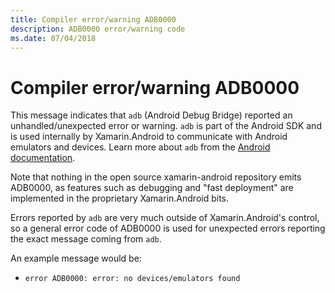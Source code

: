 ```yaml
---
title: Compiler error/warning ADB0000
description: ADB0000 error/warning code
ms.date: 07/04/2018
---
```

# Compiler error/warning ADB0000

This message indicates that `adb` (Android Debug Bridge) reported an
unhandled/unexpected error or warning. `adb` is part of the Android
SDK and is used internally by Xamarin.Android to communicate with
Android emulators and devices. Learn more about `adb` from the
[Android documentation][adb].

Note that nothing in the open source xamarin-android repository
emits ADB0000, as features such as debugging and "fast deployment"
are implemented in the proprietary Xamarin.Android bits.

Errors reported by `adb` are very much outside of Xamarin.Android's
control, so a general error code of ADB0000 is used for unexpected
errors reporting the exact message coming from `adb`.

An example message would be:
- `error ADB0000: error: no devices/emulators found`

[adb]: https://developer.android.com/studio/command-line/adb
